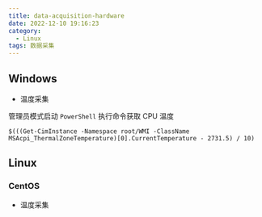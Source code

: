 ```yaml
---
title: data-acquisition-hardware
date: 2022-12-10 19:16:23
category:
  - Linux
tags: 数据采集
---
```


## Windows

* 温度采集

管理员模式启动 `PowerShell` 执行命令获取 CPU 温度

```
$(((Get-CimInstance -Namespace root/WMI -ClassName MSAcpi_ThermalZoneTemperature)[0].CurrentTemperature - 2731.5) / 10)
```

<!-- more -->

## Linux

### CentOS

* 温度采集